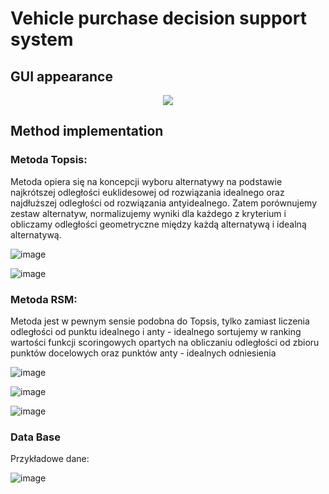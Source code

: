 # Vehicle purchase decision support system

## GUI appearance

<p align="center">
  <img src="https://user-images.githubusercontent.com/64035334/221970084-67a0c743-e303-4ca4-9263-03d5e40ac6a6.png">
</p>


## Method implementation

### Metoda Topsis:

Metoda opiera się na koncepcji wyboru alternatywy na podstawie najkrótszej odległości euklidesowej od rozwiązania idealnego oraz najdłuższej odległości od rozwiązania antyidealnego.
Zatem porównujemy zestaw alternatyw, normalizujemy wyniki dla każdego z kryterium i obliczamy odległości geometryczne między każdą alternatywą i idealną alternatywą.

![image](https://user-images.githubusercontent.com/64035334/221970931-aeb7b7c1-809e-4c0f-b0bb-4046f17e87eb.png)

![image](https://user-images.githubusercontent.com/64035334/221972788-9db6aead-6e85-4011-9e53-d4702e5f4c51.png)


### Metoda RSM:

Metoda jest w pewnym sensie podobna do Topsis, tylko zamiast liczenia odległości od punktu idealnego i anty - idealnego sortujemy w ranking wartości funkcji  scoringowych opartych na obliczaniu odległości od zbioru punktów docelowych oraz punktów anty - idealnych odniesienia

![image](https://user-images.githubusercontent.com/64035334/221971475-748a08ee-57cf-4082-af5b-4bdf5bd3d44f.png)

![image](https://user-images.githubusercontent.com/64035334/221971844-343b0633-2c63-4987-ac5c-47412e1ac82a.png)

![image](https://user-images.githubusercontent.com/64035334/221971971-ed1d1ecb-b1d2-4715-b4f9-50355c69664b.png)


### Data Base
Przykładowe dane:

![image](https://user-images.githubusercontent.com/64035334/221972238-d7df787d-3bf6-4233-bf2e-1190853e6c5e.png)
